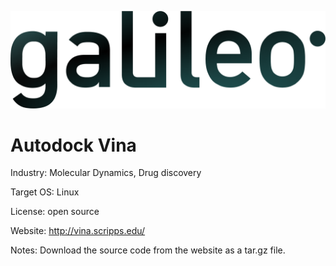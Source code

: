 [![alt](./galileo_pres.png)](https://hypernetlabs.io/galileo)

# Autodock Vina

Industry: Molecular Dynamics, Drug discovery

Target OS: Linux

License: open source

Website: http://vina.scripps.edu/

Notes: Download the source code from the website as a tar.gz file.
